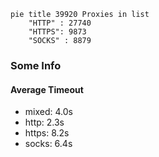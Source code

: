 
```mermaid
pie title 39920 Proxies in list
    "HTTP" : 27740
    "HTTPS": 9873
    "SOCKS" : 8879
```

### Some Info
#### Average Timeout

- mixed: 4.0s
- http: 2.3s
- https: 8.2s
- socks: 6.4s